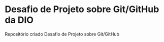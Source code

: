 # Desafio de Projeto sobre Git/GitHub da DIO
Repositório criado Desafio de Projeto sobre Git/GitHub 
